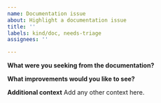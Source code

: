 ```yaml
---
name: Documentation issue
about: Highlight a documentation issue
title: ''
labels: kind/doc, needs-triage
assignees: ''

---
```


**What were you seeking from the documentation?**

**What improvements would you like to see?**

**Additional context**
Add any other context here.
